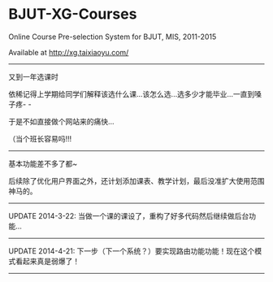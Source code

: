 BJUT-XG-Courses
===============

Online Course Pre-selection System for BJUT, MIS, 2011-2015

Available at http://xg.taixiaoyu.com/

---

又到一年选课时   

依稀记得上学期给同学们解释该选什么课...该怎么选...选多少才能毕业...一直到嗓子疼- -   

于是不如直接做个网站来的痛快...   

（当个班长容易吗!!!   
   
---

基本功能差不多了都~   

后续除了优化用户界面之外，还计划添加课表、教学计划，最后没准扩大使用范围神马的。   

---

UPDATE 2014-3-22:
当做一个课的课设了，重构了好多代码然后继续做后台功能...

---

UPDATE 2014-4-21:
下一步（下一个系统？）要实现路由功能功能！现在这个模式看起来真是弱爆了！

---